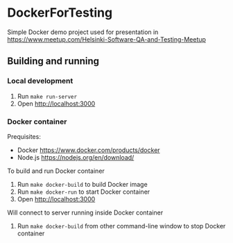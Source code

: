 # DockerForTesting

Simple Docker demo project used for presentation in <https://www.meetup.com/Helsinki-Software-QA-and-Testing-Meetup>

## Building and running

### Local development

1. Run `make run-server`
1. Open <http://localhost:3000>

### Docker container

Prequisites:

- Docker <https://www.docker.com/products/docker>
- Node.js <https://nodejs.org/en/download/>

To build and run Docker container

1. Run `make docker-build` to build Docker image
1. Run `make docker-run` to start Docker container
1. Open <http://localhost:3000>

Will connect to server running inside Docker container

1. Run `make docker-build` from other command-line window to stop Docker container
